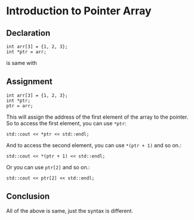 # Introduction to Pointer Array

## Declaration
```
int arr[3] = {1, 2, 3};
int *ptr = arr;
```
is same with

## Assignment
```
int arr[3] = {1, 2, 3};
int *ptr;
ptr = arr;
```

This will assign the address of the first element of the array to the pointer.
So to access the first element, you can use `*ptr`:
```
std::cout << *ptr << std::endl;
```

And to access the second element, you can use `*(ptr + 1)` and so on.:
```
std::cout << *(ptr + 1) << std::endl;
```

Or you can use `ptr[2]` and so on.:
```
std::cout << ptr[2] << std::endl;
```

## Conclusion
All of the above is same, just the syntax is different.
